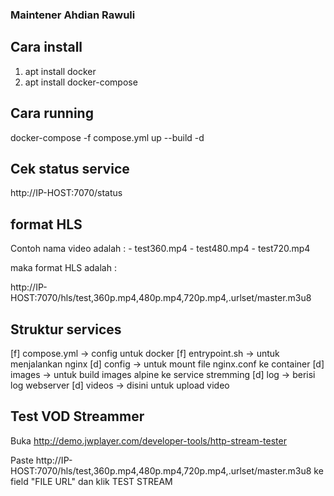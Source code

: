 ### Maintener Ahdian Rawuli ###

## Cara install

1. apt install docker
2. apt install docker-compose

## Cara running

docker-compose -f compose.yml up --build -d

## Cek status service

http://IP-HOST:7070/status

## format HLS

Contoh nama video adalah :	- test360.mp4
				- test480.mp4
				- test720.mp4

maka format HLS adalah :

http://IP-HOST:7070/hls/test,360p.mp4,480p.mp4,720p.mp4,.urlset/master.m3u8

## Struktur services

[f] compose.yml -> config untuk docker
[f] entrypoint.sh -> untuk menjalankan nginx
[d] config -> untuk mount file nginx.conf ke container
[d] images -> untuk build images alpine ke service stremming
[d] log -> berisi log webserver
[d] videos -> disini untuk upload video

## Test VOD Streammer

Buka http://demo.jwplayer.com/developer-tools/http-stream-tester

Paste http://IP-HOST:7070/hls/test,360p.mp4,480p.mp4,720p.mp4,.urlset/master.m3u8 ke field "FILE URL" dan klik TEST STREAM

